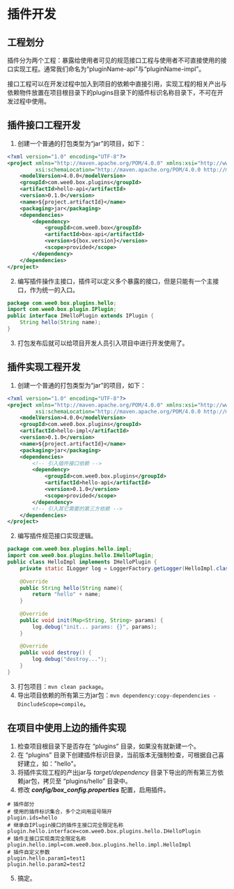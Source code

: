 # 插件开发

## 工程划分

插件分为两个工程：暴露给使用者可见的规范接口工程与使用者不可直接使用的接口实现工程。通常我们命名为“pluginName-api”与“pluginName-impl”。    

接口工程可以在开发过程中加入到项目的依赖中直接引用，实现工程的相关产出与依赖物件放置在项目根目录下的plugins目录下的插件标识名称目录下，不可在开发过程中使用。

## 插件接口工程开发

1. 创建一个普通的打包类型为“jar”的项目，如下：
```xml
<?xml version="1.0" encoding="UTF-8"?>
<project xmlns="http://maven.apache.org/POM/4.0.0" xmlns:xsi="http://www.w3.org/2001/XMLSchema-instance"
         xsi:schemaLocation="http://maven.apache.org/POM/4.0.0 http://maven.apache.org/xsd/maven-4.0.0.xsd">
    <modelVersion>4.0.0</modelVersion>
    <groupId>com.wee0.box.plugins</groupId>
    <artifactId>hello-api</artifactId>
    <version>0.1.0</version>
    <name>${project.artifactId}</name>
    <packaging>jar</packaging>
    <dependencies>
        <dependency>
            <groupId>com.wee0.box</groupId>
            <artifactId>box-api</artifactId>
	        <version>${box.version}</version>
            <scope>provided</scope>
        </dependency>
    </dependencies>
</project>
```
2. 编写插件操作主接口，插件可以定义多个暴露的接口，但是只能有一个主接口，作为统一的入口。
```java
package com.wee0.box.plugins.hello;
import com.wee0.box.plugin.IPlugin;
public interface IHelloPlugin extends IPlugin {
    String hello(String name);
}
```
3. 打包发布后就可以给项目开发人员引入项目中进行开发使用了。


## 插件实现工程开发

1. 创建一个普通的打包类型为“jar”的项目，如下：
```xml
<?xml version="1.0" encoding="UTF-8"?>
<project xmlns="http://maven.apache.org/POM/4.0.0" xmlns:xsi="http://www.w3.org/2001/XMLSchema-instance"
         xsi:schemaLocation="http://maven.apache.org/POM/4.0.0 http://maven.apache.org/xsd/maven-4.0.0.xsd">
    <modelVersion>4.0.0</modelVersion>
    <groupId>com.wee0.box.plugins</groupId>
    <artifactId>hello-impl</artifactId>
    <version>0.1.0</version>
    <name>${project.artifactId}</name>
    <packaging>jar</packaging>
    <dependencies>
        <!-- 引入插件接口依赖 -->
        <dependency>
            <groupId>com.wee0.box.plugins</groupId>
            <artifactId>hello-api</artifactId>
	        <version>0.1.0</version>
            <scope>provided</scope>
        </dependency>
        <!-- 引入其它需要的第三方依赖 -->
    </dependencies>
</project>
```
2. 编写插件规范接口实现逻辑。
```java
package com.wee0.box.plugins.hello.impl;
import com.wee0.box.plugins.hello.IHelloPlugin;
public class HelloImpl implements IHelloPlugin {
    private static ILogger log = LoggerFactory.getLogger(HelloImpl.class);
    
    @Override
    public String hello(String name){
        return "hello" + name;
    }
    
    @Override
    public void init(Map<String, String> params) {
        log.debug("init... params: {}", params);
    }
    
    @Override
    public void destroy() {
        log.debug("destroy...");
    }
}
```
3. 打包项目：`mvn clean package`。
4. 导出项目依赖的所有第三方jar包：`mvn dependency:copy-dependencies -DincludeScope=compile`。

## 在项目中使用上边的插件实现

1. 检查项目根目录下是否存在 “plugins” 目录，如果没有就新建一个。
2. 在 “plugins” 目录下创建插件标识目录，当前版本无强制检查，可根据自己喜好建立，如："hello"。
3. 将插件实现工程的产出jar与 *target/dependency* 目录下导出的所有第三方依赖jar包，拷贝至 “plugins/hello” 目录中。
4. 修改 ***config/box_config.properties*** 配置，启用插件。
```properties
# 插件部分
# 使用的插件标识集合，多个之间用逗号隔开
plugin.ids=hello
# 继承自IPlugin接口的插件主接口完全限定名称
plugin.hello.interface=com.wee0.box.plugins.hello.IHelloPlugin
# 插件主接口实现类完全限定名称
plugin.hello.impl=com.wee0.box.plugins.hello.impl.HelloImpl
# 插件自定义参数
plugin.hello.param1=test1
plugin.hello.param2=test2
```
5. 搞定。